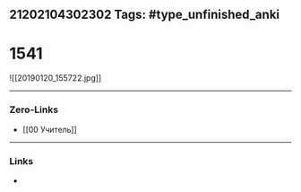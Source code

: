 21202104302302
Tags: #type_unfinished_anki 
---
# 1541

![[20190120_155722.jpg]]

---
### Zero-Links
- [[00 Учитель]]
---
### Links
-